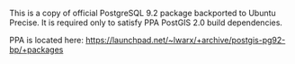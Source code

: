 This is a copy of official PostgreSQL 9.2 package backported to Ubuntu Precise. It is required only to satisfy PPA PostGIS 2.0 build dependencies.

PPA is located here: https://launchpad.net/~lwarx/+archive/postgis-pg92-bp/+packages
